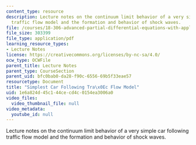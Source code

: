 ```yaml
---
content_type: resource
description: Lecture notes on the continuum limit behavior of a very simple car following
  traffic flow model and the formation and behavior of shock waves.
file: /courses/18-306-advanced-partial-differential-equations-with-applications-fall-2009/1e6a824d45c144cecd4c0154ea3006a0_MIT18_306f09_lec24_CF_Simple_Model.pdf
file_size: 303399
file_type: application/pdf
learning_resource_types:
- Lecture Notes
license: https://creativecommons.org/licenses/by-nc-sa/4.0/
ocw_type: OCWFile
parent_title: Lecture Notes
parent_type: CourseSection
parent_uid: bfc0bab0-da28-f90c-6556-69b5f33eae57
resourcetype: Document
title: "Simplest Car Following Tra\x0Ec Flow Model"
uid: 1e6a824d-45c1-44ce-cd4c-0154ea3006a0
video_files:
  video_thumbnail_file: null
video_metadata:
  youtube_id: null
---
```

Lecture notes on the continuum limit behavior of a very simple car following traffic flow model and the formation and behavior of shock waves.